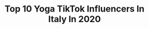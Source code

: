 ---
title: Top 10 Yoga TikTok Influencers In Italy In 2020
description: >-
  Find top yoga TikTok influencers in Italy in 2020. Most popular hashtags: #yoga #tiktok #italia #tiktokyoga.
platform: TikTok
profiles:
  - username: "elesalvucci"
    fullname: >-
      elesalvucci
    location: "Italy"
    followers: 23537
    engagement: 1154
    commentsToLikes: 0.034993
    id: ck8z12kj704020j78k62x1iza
    verified: false
    hashtags: "#forwardfold, #sardiniangirl, #coniglionano, #bendy"
  - username: "vanityfairitalia"
    fullname: >-
      Vanity Fair Italia
    location: "Italy"
    followers: 61941
    engagement: 797
    commentsToLikes: 0.010296
    id: ck97ylpk700jw0j78en8r3k4o
    verified: true
    hashtags: "#natale, #tiktok, #paparazzi, #megxit"
  - username: "behrangyoga"
    fullname: >-
      Behrang Danesh Eshraghi 
    location: "Italy"
    followers: 714067
    engagement: 423
    commentsToLikes: 0.018185
    id: ck9by4cmwmxn30j78emf4rq14
    verified: true
    hashtags: "#behrangyoga, #mare, #yogapose, #coldshower"
  - username: "fanpage.it"
    fullname: >-
      Fanpage.it
    location: "Italy"
    followers: 308124
    engagement: 1673
    commentsToLikes: 0.021528
    id: ck8nk1qbtd4sf0j786n3405jp
    verified: true
    hashtags: "#medicallife, #esperimento, #dpcm, #videostory"
  - username: "giardinoblujewelry"
    fullname: >-
      Francesca Mancini
    location: "Italy"
    followers: 4750
    engagement: 768
    commentsToLikes: 0.082832
    id: ck8to6vt4liu20j78w2q0jp9r
    verified: false
    hashtags: "#garnet, #rosequartz, #intentions, #insomnia"
  - username: "raffaelebuffoni_"
    fullname: >-
      Raffaele Buffoni
    location: "Italy"
    followers: 52131
    engagement: 2128
    commentsToLikes: 0.022551
    id: ck9e2u9ppgljn0j78t3ve8fk3
    verified: false
    hashtags: "#sorellastra, #ragazzadiportavenezia, #musicaly, #17maggio"
  - username: "elenagonella"
    fullname: >-
      LaGonni😈
    location: "Italy"
    followers: 4419
    engagement: 1125
    commentsToLikes: 0.030064
    id: cka6oijlwfke20i78e200gyee
    verified: false
    hashtags: "#eyechallenge, #paint, #blackfriday, #drowing"
  - username: "fabiolandia"
    fullname: >-
      fabiolandia
    location: "Italy"
    followers: 100318
    engagement: 1603
    commentsToLikes: 0.010012
    id: ck9re37ok0kwm0j78e8hchjib
    verified: false
    hashtags: "#siriusblack, #aldobaglio, #suocera, #voldemord"
  - username: "ale.emmei"
    fullname: >-
      Alessandro mucci 
    location: "Italy"
    followers: 3679
    engagement: 566
    commentsToLikes: 0.051950
    id: cka61e9reuzib0i78dn44e2at
    verified: false
    hashtags: "#quotes, #frase, #karate, #reading"
  - username: "namypro"
    fullname: >-
      Alessia Macrì
    location: "Italy"
    followers: 34033
    engagement: 1112
    commentsToLikes: 0.015166
    id: ck83k348h8xot0j78zmd02fzr
    verified: false
    hashtags: "#spilt, #sister, #sisters, #lovemyjob"
---